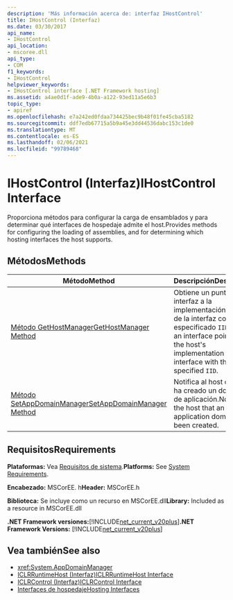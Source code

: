 ```yaml
---
description: 'Más información acerca de: interfaz IHostControl'
title: IHostControl (Interfaz)
ms.date: 03/30/2017
api_name:
- IHostControl
api_location:
- mscoree.dll
api_type:
- COM
f1_keywords:
- IHostControl
helpviewer_keywords:
- IHostControl interface [.NET Framework hosting]
ms.assetid: a4ae0d1f-ade9-4b0a-a122-93ed11a5e6b3
topic_type:
- apiref
ms.openlocfilehash: e7a242ed0fdaa734425bec9b48f01fe45cba5182
ms.sourcegitcommit: ddf7edb67715a5b9a45e3dd44536dabc153c1de0
ms.translationtype: MT
ms.contentlocale: es-ES
ms.lasthandoff: 02/06/2021
ms.locfileid: "99789468"
---
```

# <a name="ihostcontrol-interface"></a><span data-ttu-id="04927-103">IHostControl (Interfaz)</span><span class="sxs-lookup"><span data-stu-id="04927-103">IHostControl Interface</span></span>

<span data-ttu-id="04927-104">Proporciona métodos para configurar la carga de ensamblados y para determinar qué interfaces de hospedaje admite el host.</span><span class="sxs-lookup"><span data-stu-id="04927-104">Provides methods for configuring the loading of assemblies, and for determining which hosting interfaces the host supports.</span></span>  
  
## <a name="methods"></a><span data-ttu-id="04927-105">Métodos</span><span class="sxs-lookup"><span data-stu-id="04927-105">Methods</span></span>  
  
|<span data-ttu-id="04927-106">Método</span><span class="sxs-lookup"><span data-stu-id="04927-106">Method</span></span>|<span data-ttu-id="04927-107">Descripción</span><span class="sxs-lookup"><span data-stu-id="04927-107">Description</span></span>|  
|------------|-----------------|  
|[<span data-ttu-id="04927-108">Método GetHostManager</span><span class="sxs-lookup"><span data-stu-id="04927-108">GetHostManager Method</span></span>](ihostcontrol-gethostmanager-method.md)|<span data-ttu-id="04927-109">Obtiene un puntero de interfaz a la implementación del host de la interfaz con el especificado `IID` .</span><span class="sxs-lookup"><span data-stu-id="04927-109">Gets an interface pointer to the host's implementation of the interface with the specified `IID`.</span></span>|  
|[<span data-ttu-id="04927-110">Método SetAppDomainManager</span><span class="sxs-lookup"><span data-stu-id="04927-110">SetAppDomainManager Method</span></span>](ihostcontrol-setappdomainmanager-method.md)|<span data-ttu-id="04927-111">Notifica al host que se ha creado un dominio de aplicación.</span><span class="sxs-lookup"><span data-stu-id="04927-111">Notifies the host that an application domain has been created.</span></span>|  
  
## <a name="requirements"></a><span data-ttu-id="04927-112">Requisitos</span><span class="sxs-lookup"><span data-stu-id="04927-112">Requirements</span></span>  

 <span data-ttu-id="04927-113">**Plataformas:** Vea [Requisitos de sistema](../../get-started/system-requirements.md).</span><span class="sxs-lookup"><span data-stu-id="04927-113">**Platforms:** See [System Requirements](../../get-started/system-requirements.md).</span></span>  
  
 <span data-ttu-id="04927-114">**Encabezado:** MSCorEE. h</span><span class="sxs-lookup"><span data-stu-id="04927-114">**Header:** MSCorEE.h</span></span>  
  
 <span data-ttu-id="04927-115">**Biblioteca:** Se incluye como un recurso en MSCorEE.dll</span><span class="sxs-lookup"><span data-stu-id="04927-115">**Library:** Included as a resource in MSCorEE.dll</span></span>  
  
 <span data-ttu-id="04927-116">**.NET Framework versiones:**[!INCLUDE[net_current_v20plus](../../../../includes/net-current-v20plus-md.md)]</span><span class="sxs-lookup"><span data-stu-id="04927-116">**.NET Framework Versions:** [!INCLUDE[net_current_v20plus](../../../../includes/net-current-v20plus-md.md)]</span></span>  
  
## <a name="see-also"></a><span data-ttu-id="04927-117">Vea también</span><span class="sxs-lookup"><span data-stu-id="04927-117">See also</span></span>

- <xref:System.AppDomainManager>
- [<span data-ttu-id="04927-118">ICLRRuntimeHost (Interfaz)</span><span class="sxs-lookup"><span data-stu-id="04927-118">ICLRRuntimeHost Interface</span></span>](iclrruntimehost-interface.md)
- [<span data-ttu-id="04927-119">ICLRControl (Interfaz)</span><span class="sxs-lookup"><span data-stu-id="04927-119">ICLRControl Interface</span></span>](iclrcontrol-interface.md)
- [<span data-ttu-id="04927-120">Interfaces de hospedaje</span><span class="sxs-lookup"><span data-stu-id="04927-120">Hosting Interfaces</span></span>](hosting-interfaces.md)
